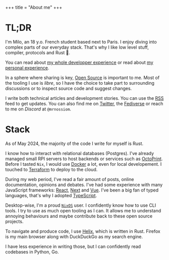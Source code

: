 +++
title = "About me"
+++

# TL;DR
<!-- keep this part synced with homepage -->

I'm Milo, an 18 y.o. French student based next to Paris. I enjoy diving into complex parts of our everyday stack. That's why I like low level stuff, compiler, protocols and Rust 🦀.

You can read about [my whole developper experience](@/programmer-bio/index.md) or read about [my personal experience](@/life-bio.md).

In a sphere where sharing is key, [Open Source](https://opensource.org/osd) is important to me. Most of the tooling I use is *libre*, so I have the choice to take part to surrounding discussions or to inspect source code and suggest changes.

I write both technical articles and development stories. You can use the [RSS](/atom.xml) feed to get updates. You can also find me on [Twitter](https://twitter.com/milomoisson), the [Fediverse](https://elk.zone/fosstodon.org/@milomoisson) or reach to me on _Discord_ at `@mrnossiom`.

# Stack

As of May 2024, the majority of the code I write for myself is Rust.

I know how to interact with relational databases (Postgres). I've already managed small RPI servers to host backends or services such as [OctoPrint]. Before I tasted `Nix`, I would use [Docker] a lot, even for local developement. I touched to [Terraform] to deploy to the cloud.

During my web period, I've read a fair amount of posts, online documentation, opinions and debates. I've had some experience with many JavaScript frameworks: [React], [Next] and [Vue]. I've been a big fan of typed languages, that's why I adopted [TypeScript].

Desktop-wise, I'm a proud [`NixOS`] user. I confidently know how to use CLI tools. I try to use as much open tooling as I can. It allows me to understand annoying behaviours and maybe contribute back to these open source projects.

To navigate and produce code, I use [Helix], which is written in Rust. Firefox is my main browser along with DuckDuckGo as my search engine.

I have less experience in writing those, but I can confidently read codebases in Python, Go.

[`NixOS`]: https://nixos.org/
[Helix]: https://helix-editor.com/
[RPI]: https://en.wikipedia.org/wiki/Raspberry_Pi
[OctoPrint]: https://en.wikipedia.org/wiki/OctoPrint
[Docker]: https://en.wikipedia.org/wiki/Docker_(software)
[Terraform]: https://en.wikipedia.org/wiki/Terraform_(software)

[React]: https://react.dev/
[Next]: https://nextjs.org/
[Vue]: https://vuejs.org/
[TypeScript]: https://www.typescriptlang.org/
